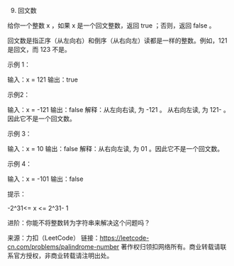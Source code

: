 9. 回文数

给你一个整数 x ，如果 x 是一个回文整数，返回 true ；否则，返回 false 。

回文数是指正序（从左向右）和倒序（从右向左）读都是一样的整数。例如，121 是回文，而 123 不是。


示例 1：

输入：x = 121
输出：true


示例2：

输入：x = -121
输出：false
解释：从左向右读, 为 -121 。 从右向左读, 为 121- 。因此它不是一个回文数。


示例 3：

输入：x = 10
输出：false
解释：从右向左读, 为 01 。因此它不是一个回文数。


示例 4：

输入：x = -101
输出：false


提示：

-2^31<= x <= 2^31- 1


进阶：你能不将整数转为字符串来解决这个问题吗？

来源：力扣（LeetCode）
链接：https://leetcode-cn.com/problems/palindrome-number
著作权归领扣网络所有。商业转载请联系官方授权，非商业转载请注明出处。